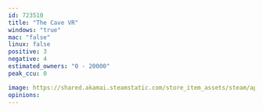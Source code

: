 ```yaml
---
id: 723510
title: "The Cave VR"
windows: "true"
mac: "false"
linux: false
positive: 3
negative: 4
estimated_owners: "0 - 20000"
peak_ccu: 0

image: https://shared.akamai.steamstatic.com/store_item_assets/steam/apps/723510/header.jpg?t=1511640987
opinions:
---
```

